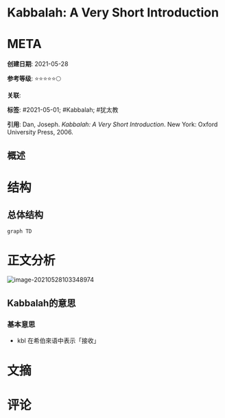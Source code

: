 # Kabbalah: A Very Short Introduction

# META

**创建日期**: 2021-05-28

**参考等级**: ⭐⭐⭐⭐⭐🌕

**关联**: 

**标签**: #2021-05-01; #Kabbalah; #犹太教

**引用**: Dan, Joseph. *Kabbalah: A Very Short Introduction*. New York: Oxford University Press, 2006.

## 概述


# 结构

## 总体结构

```mermaid
graph TD

```

# 正文分析

![image-20210528103348974](https://typora-picgo-bed.oss-cn-beijing.aliyuncs.com/image-20210528103348974.png)

## Kabbalah的意思

### 基本意思

* kbl 在希伯來语中表示「接收」



# 文摘

# 评论